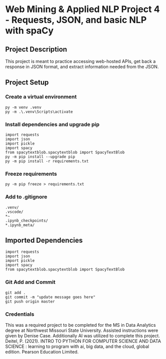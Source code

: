 # Web Mining & Applied NLP Project 4 - Requests, JSON, and basic NLP with spaCy

## Project Description
This project is meant to practice accessing web-hosted APIs, get back a response in JSON format, and extract information needed from the JSON.

## Project Setup
### Create a virtual environment
``` shell
py -m venv .venv
py -m .\.venv\Scripts\activate
```

### Install dependencies and upgrade pip
``` shell
import requests
import json
import pickle
import spacy
from spacytextblob.spacytextblob import SpacyTextBlob
py -m pip install --upgrade pip
py -m pip install -r requirements.txt
```

### Freeze requirements
``` shell
py -m pip freeze > requirements.txt
```

### Add to .gitignore
``` shell
.venv/
.vscode/
*~
.ipynb_checkpoints/
*.ipynb_meta/
```


## Imported Dependencies
``` shell
import requests
import json
import pickle
import spacy
from spacytextblob.spacytextblob import SpacyTextBlob
```

### Git Add and Commit
``` shell
git add .
git commit -m "update message goes here"
git push origin master
```

### Credentials
This was a required project to be completed for the MS in Data Analytics degree at Northwest Missouri State University. Assisted instructions were given by Denise Case. Additionally AI was utilized to complete this project. Deitel, P. (2021). INTRO TO PYTHON FOR COMPUTER SCIENCE AND DATA SCIENCE : learning to program with ai, big data, and the cloud, global edition. Pearson Education Limited.